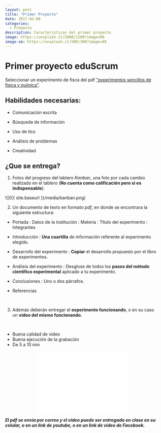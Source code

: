 ```yaml
---
layout: post
title: "Primer Proyecto"
date: 2017-02-08
categories:
  - Proyecto
description: Caracteristicas del primer proyecto
image: https://unsplash.it/2000/1200?image=60
image-sm: https://unsplash.it/500/300?image=60
---
```


Primer proyecto eduScrum
========================

Seleccionar un experimento de fisca del pdf <a href="https://github.com/marcoC76/marcoc76.github.io/raw/master/media/exp_sencillos_fisica.pdf">"experimentos sencillos de física y
química"</a>.

Habilidades necesarias:
-----------------------
- Comunicación escrita

- Búsqueda de información

- Uso de tics

- Análisis de problemas

- Creatividad


¿Que se entrega?
---------------

1. Fotos del progreso del tablero *Kanban*, una foto por cada cambio realizado
    en el tablero (**No cuenta como calificación pero si es indispensable**).

![]({{ site.baseurl }}/media/kanban.png)


2. Un documento de texto en formato *pdf*, en donde se encontrara la siguiente
    estructura:

- Portada
 : Datos de la institución
 : Materia
 : Título del experimento
 : Integrantes

- Introducción
 : **Una cuartilla** de información referente al experimento elegido.

- Desarrollo del experimento
 : **Copiar** el desarrollo propuesto por el libro de experimentos.

- Análisis del experimento
 : Desglose de todos los **pasos del método científico experimental** aplicado a tu experimento.

- Conclusiones
 : Uno o dos párrafos.

- Referencias

<br>

3.  Además deberán entregar el **experimento funcionando**, o en su caso un **video del mismo funcionando**.

<br>

- Buena calidad de video
- Buena ejecución de la grabación
- De 5 a 10 min

<center>
<iframe src="//giphy.com/embed/A4mD1kXyChBgQ?hideSocial=true" width="300" height="200" frameborder="0" class="giphy-embed" allowfullscreen=""></iframe>
</center>

***El pdf se envía por correo y el video puede ser entregado en clase en su
celular, o en un link de youtube, o en un link de video de Facebook.***  

